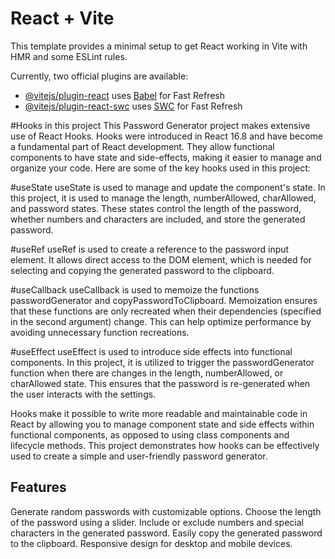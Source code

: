 # React + Vite

This template provides a minimal setup to get React working in Vite with HMR and some ESLint rules.

Currently, two official plugins are available:

- [@vitejs/plugin-react](https://github.com/vitejs/vite-plugin-react/blob/main/packages/plugin-react/README.md) uses [Babel](https://babeljs.io/) for Fast Refresh
- [@vitejs/plugin-react-swc](https://github.com/vitejs/vite-plugin-react-swc) uses [SWC](https://swc.rs/) for Fast Refresh

#Hooks in this project
This Password Generator project makes extensive use of React Hooks. Hooks were introduced in React 16.8 and have become a fundamental part of React development. They allow functional components to have state and side-effects, making it easier to manage and organize your code. Here are some of the key hooks used in this project:

#useState
useState is used to manage and update the component's state. In this project, it is used to manage the length, numberAllowed, charAllowed, and password states. These states control the length of the password, whether numbers and characters are included, and store the generated password.

#useRef
useRef is used to create a reference to the password input element. It allows direct access to the DOM element, which is needed for selecting and copying the generated password to the clipboard.

#useCallback
useCallback is used to memoize the functions passwordGenerator and copyPasswordToClipboard. Memoization ensures that these functions are only recreated when their dependencies (specified in the second argument) change. This can help optimize performance by avoiding unnecessary function recreations.

#useEffect
useEffect is used to introduce side effects into functional components. In this project, it is utilized to trigger the passwordGenerator function when there are changes in the length, numberAllowed, or charAllowed state. This ensures that the password is re-generated when the user interacts with the settings.

Hooks make it possible to write more readable and maintainable code in React by allowing you to manage component state and side effects within functional components, as opposed to using class components and lifecycle methods. This project demonstrates how hooks can be effectively used to create a simple and user-friendly password generator.

<h2> Features </h2>
Generate random passwords with customizable options.
Choose the length of the password using a slider.
Include or exclude numbers and special characters in the generated password.
Easily copy the generated password to the clipboard.
Responsive design for desktop and mobile devices.
